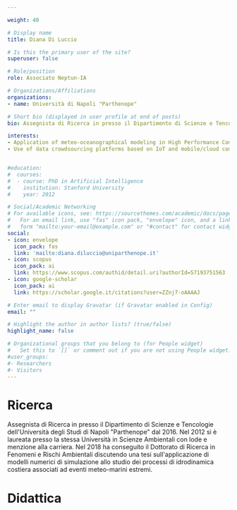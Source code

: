 ```yaml
---

weight: 40

# Display name
title: Diana Di Luccio

# Is this the primary user of the site?
superuser: false

# Role/position
role: Associato Neptun-IA

# Organizations/Affiliations
organizations:
- name: Università di Napoli "Parthenope"

# Short bio (displayed in user profile at end of posts)
bio: Assegnista di Ricerca in presso il Dipartimento di Scienze e Tencologie dell'Università degli Studi di Napoli "Parthenope" dal 2016. Nel 2012 si è laureata presso la stessa Università in Scienze Ambientali con lode e menzione alla carriera. Nel 2018 ha conseguito il Dottorato di Ricerca in Fenomeni e Rischi Ambientali discutendo una tesi sull'applicazione di modelli numerici di simulazione allo studio dei processi di idrodinamica costiera associati ad eventi meteo-marini estremi. 

interests:
- Application of meteo-oceanographical modeling in High Performance Computing (HPC) environment to forecast and manage the potential risks for citizens and infrastructure deriving from weather-marine events. The applications are mostly focused to the coastal areas with the use of regional numerical models. 
- Use of data crowdsourcing platforms based on IoT and mobile/cloud computing technologies to collect useful data to improve the accuracy of numerical forecasting models.


#education:
#  courses:
#  - course: PhD in Artificial Intelligence
#    institution: Stanford University
#    year: 2012

# Social/Academic Networking
# For available icons, see: https://sourcethemes.com/academic/docs/page-builder/#icons
#   For an email link, use "fas" icon pack, "envelope" icon, and a link in the
#   form "mailto:your-email@example.com" or "#contact" for contact widget.
social:
- icon: envelope
  icon_pack: fas
  link: 'mailto:diana.diluccio@uniparthenope.it'
- icon: scopus
  icon_pack: ai
  link: https://www.scopus.com/authid/detail.uri?authorId=57193751563
- icon: google-scholar
  icon_pack: ai
  link: https://scholar.google.it/citations?user=ZZnj7-oAAAAJ

# Enter email to display Gravatar (if Gravatar enabled in Config)
email: ""

# Highlight the author in author lists? (true/false)
highlight_name: false

# Organizational groups that you belong to (for People widget)
#   Set this to `[]` or comment out if you are not using People widget.
#user_groups:
#- Researchers
#- Visitors
---
```


# Ricerca
Assegnista di Ricerca in presso il Dipartimento di Scienze e Tencologie dell'Università degli Studi di Napoli "Parthenope" dal 2016. Nel 2012 si è laureata presso la stessa Università in Scienze Ambientali con lode e menzione alla carriera. Nel 2018 ha conseguito il Dottorato di Ricerca in Fenomeni e Rischi Ambientali discutendo una tesi sull'applicazione di modelli numerici di simulazione allo studio dei processi di idrodinamica costiera associati ad eventi meteo-marini estremi. 


# Didattica

